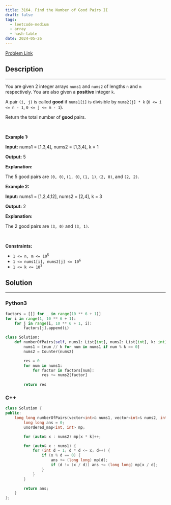 ```yaml
---
title: 3164. Find the Number of Good Pairs II
draft: false
tags: 
  - leetcode-medium
  - array
  - hash-table
date: 2024-05-26
---
```


[Problem Link](https://leetcode.com/problems/find-the-number-of-good-pairs-ii/)

## Description

---
<p>You are given 2 integer arrays <code>nums1</code> and <code>nums2</code> of lengths <code>n</code> and <code>m</code> respectively. You are also given a <strong>positive</strong> integer <code>k</code>.</p>

<p>A pair <code>(i, j)</code> is called <strong>good</strong> if <code>nums1[i]</code> is divisible by <code>nums2[j] * k</code> (<code>0 &lt;= i &lt;= n - 1</code>, <code>0 &lt;= j &lt;= m - 1</code>).</p>

<p>Return the total number of <strong>good</strong> pairs.</p>

<p>&nbsp;</p>
<p><strong class="example">Example 1:</strong></p>

<div class="example-block">
<p><strong>Input:</strong> <span class="example-io">nums1 = [1,3,4], nums2 = [1,3,4], k = 1</span></p>

<p><strong>Output:</strong> <span class="example-io">5</span></p>

<p><strong>Explanation:</strong></p>
The 5 good pairs are <code>(0, 0)</code>, <code>(1, 0)</code>, <code>(1, 1)</code>, <code>(2, 0)</code>, and <code>(2, 2)</code>.</div>

<p><strong class="example">Example 2:</strong></p>

<div class="example-block">
<p><strong>Input:</strong> <span class="example-io">nums1 = [1,2,4,12], nums2 = [2,4], k = 3</span></p>

<p><strong>Output:</strong> <span class="example-io">2</span></p>

<p><strong>Explanation:</strong></p>

<p>The 2 good pairs are <code>(3, 0)</code> and <code>(3, 1)</code>.</p>
</div>

<p>&nbsp;</p>
<p><strong>Constraints:</strong></p>

<ul>
	<li><code>1 &lt;= n, m &lt;= 10<sup>5</sup></code></li>
	<li><code>1 &lt;= nums1[i], nums2[j] &lt;= 10<sup>6</sup></code></li>
	<li><code>1 &lt;= k &lt;= 10<sup>3</sup></code></li>
</ul>


## Solution

---
### Python3
``` py title='find-the-number-of-good-pairs-ii'
factors = [[] for _ in range(10 ** 6 + 1)]
for i in range(1, 10 ** 6 + 1):
    for j in range(i, 10 ** 6 + 1, i):
        factors[j].append(i)

class Solution:
    def numberOfPairs(self, nums1: List[int], nums2: List[int], k: int) -> int:
        nums1 = [num // k for num in nums1 if num % k == 0]
        nums2 = Counter(nums2)

        res = 0
        for num in nums1:
            for factor in factors[num]:
                res += nums2[factor]
                
        return res
```
### C++
``` cpp title='find-the-number-of-good-pairs-ii'
class Solution {
public:
    long long numberOfPairs(vector<int>& nums1, vector<int>& nums2, int k) {
        long long ans = 0;
        unordered_map<int, int> mp;

        for (auto& x : nums2) mp[x * k]++;

        for (auto& x : nums1) {
            for (int d = 1; d * d <= x; d++) {
                if (x % d == 0) {
                    ans += (long long) mp[d];
                    if (d != (x / d)) ans += (long long) mp[x / d];
                }
            }
        }

        return ans;
    }
};
```

